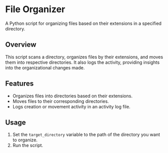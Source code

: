 # File Organizer

A Python script for organizing files based on their extensions in a specified directory.

## Overview

This script scans a directory, organizes files by their extensions, and moves them into respective directories. It also logs the activity, providing insights into the organizational changes made.

## Features

- Organizes files into directories based on their extensions.
- Moves files to their corresponding directories.
- Logs creation or movement activity in an activity log file.

## Usage

1. Set the `target_directory` variable to the path of the directory you want to organize.
2. Run the script.
